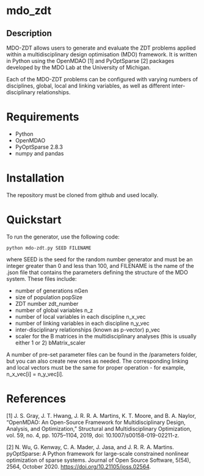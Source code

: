# mdo_zdt #

## Description ##

MDO-ZDT allows users to generate and evaluate the ZDT problems applied within a multidisciplinary design optimisation (MDO) framework. It is written in Python using the OpenMDAO [1] and PyOptSparse [2] packages developed by the MDO Lab at the University of Michigan.

Each of the MDO-ZDT problems can be configured with varying numbers of disciplines, global, local and linking variables, as well as different inter-disciplinary relationships. 

# Requirements #

- Python 
- OpenMDAO
- PyOptSparse 2.8.3
- numpy and pandas

# Installation #

The repository must be cloned from github and used locally.

# Quickstart #

To run the generator, use the following code:

`python mdo-zdt.py SEED FILENAME`

where SEED is the seed for the random number generator and must be an integer greater than 0 and less than 100, and FILENAME is the name of the .json file that contains the parameters defining the structure of the MDO system. These files include:

- number of generations nGen
- size of population popSize
- ZDT number zdt_number
- number of global variables n_z
- number of local variables in each discipline n_x_vec
- number of linking variables in each discipline n_y_vec
- inter-disciplinary relationships (known as p-vector) p_vec
- scaler for the B matrices in the multidisciplinary analyses (this is usually either 1 or 2) bMatrix_scaler

A number of pre-set parameter files can be found in the /parameters folder, but you can also create new ones as needed. The corresponding linking and local vectors must be the same for proper operation - for example, n_x_vec[i] = n_y_vec[i].

# References #

[1] J. S. Gray, J. T. Hwang, J. R. R. A. Martins, K. T. Moore, and B. A. Naylor, “OpenMDAO: An Open-Source Framework for Multidisciplinary Design, Analysis, and Optimization,” Structural and Multidisciplinary Optimization, vol. 59, no. 4, pp. 1075–1104, 2019, doi: 10.1007/s00158-019-02211-z.

[2] N. Wu, G. Kenway, C. A. Mader, J. Jasa, and J. R. R. A. Martins. pyOptSparse: A Python framework for large-scale constrained nonlinear optimization of sparse systems. Journal of Open Source Software, 5(54), 2564, October 2020. https://doi.org/10.21105/joss.02564.

